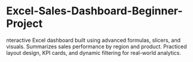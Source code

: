 # Excel-Sales-Dashboard-Beginner-Project
nteractive Excel dashboard built using advanced formulas, slicers, and visuals. Summarizes sales performance by region and product. Practiced layout design, KPI cards, and dynamic filtering for real-world analytics.
